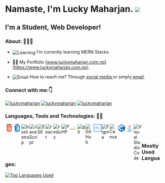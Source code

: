 # Namaste, I'm Lucky Maharjan. <img src="https://media.giphy.com/media/uUlz4hzm20jFUMxnBi/giphy.gif" width="35px">

## I'm a Student, Web Developer!

<h3 align="left">About: 🙋🏻‍♂️</h3>

- <img align="center" alt="Learning" width="26px" src="https://img.icons8.com/cute-clipart/64/000000/learning.png" /> I’m currently learning MERN Stacks. 

- 👨‍💻 My Portfolio [www.luckymaharjan.com.np](https://www.luckymaharjan.com.np).

- <img align="center" alt="Email" width="26px" src="https://img.icons8.com/clouds/100/000000/email.png" /> How to reach me? Through <a href="https://www.facebook.com/lucky.buluce2000">social media </a> or simply<a href="mailto:luckymaharjan5@gmail.com"> email</a>.


<h3 align="left">Connect with me:👇</h3>
<p align="left">
<a href="https://www.facebook.com/lucky.buluce2000/" target="_blank"><img align="center" src="https://raw.githubusercontent.com/rahuldkjain/github-profile-readme-generator/master/src/images/icons/Social/facebook.svg" alt="luckymaharjan" height="20" width="30" /></a>
<a href="https://www.instagram.com/lucky_mhj/" target="_blank"><img align="center" src="https://raw.githubusercontent.com/rahuldkjain/github-profile-readme-generator/master/src/images/icons/Social/instagram.svg" alt="luckymaharjan" height="20" width="30" /></a>
<a href="https://www.linkedin.com/in/lucky-maharjan-6bbaa51ba/" target="_blank"><img align="center" src="https://raw.githubusercontent.com/rahuldkjain/github-profile-readme-generator/master/src/images/icons/Social/linked-in-alt.svg" alt="luckymaharjan" height="20" width="30" /></a>


<br>
<h3 align="left"> Languages, Tools and Technologies: 👨‍💻</h3>
<p align="left">


<img align="left" alt="html" width="26px" src="https://raw.githubusercontent.com/devicons/devicon/master/icons/html5/html5-original-wordmark.svg" title="HTML" />
<img align="left" alt="css" width="26px" src="https://raw.githubusercontent.com/devicons/devicon/master/icons/css3/css3-original-wordmark.svg" title="CSS" />
<img align="left" alt="bootstrap" width="26px" src="https://cdn.worldvectorlogo.com/logos/bootstrap-4.svg" title="Bootstrap" />

<img align="left" alt="JavaScript" width="26px" src="https://cdn.worldvectorlogo.com/logos/logo-javascript.svg" title="JavaScript" />
<img align="left" alt="ES6" width="26px" src="https://cdn.worldvectorlogo.com/logos/es6.svg" title="ES6" />
<img align="left" alt="react" width="26px" src="https://cdn.worldvectorlogo.com/logos/react-2.svg" title="React JS" />
<img align="left" alt="redux" width="26px" src="https://cdn.worldvectorlogo.com/logos/redux.svg" title="Redux" />
<img align="left" alt="PHP" width="26px" src="https://cdn.worldvectorlogo.com/logos/php-1.svg" title="PHP" />
<img align="left" alt="mysql" width="26px" src="https://raw.githubusercontent.com/github/explore/80688e429a7d4ef2fca1e82350fe8e3517d3494d/topics/mysql/mysql.png" title="MySQL" />
<img align="left" alt="git" width="26px" src="https://cdn.worldvectorlogo.com/logos/git-icon.svg" title="GIT" />
<img align="left" alt="GitHub" width="26px" src="https://cdn.worldvectorlogo.com/logos/github-icon-1.svg" title="GitHub" />

<img align="left" alt="Photoshop" width="26px" src="https://raw.githubusercontent.com/devicons/devicon/master/icons/photoshop/photoshop-line.svg" title="Photoshop" />
<img align="left" alt="Figma" width="26px" src="https://www.vectorlogo.zone/logos/figma/figma-icon.svg" title="Figma" />
<img align="left" alt="Canva" width="26px" src="https://www.vectorlogo.zone/logos/canva/canva-icon.svg" title="Canva" />
<img align="left" alt="C" width="26px" src="https://raw.githubusercontent.com/devicons/devicon/master/icons/c/c-original.svg" title="C" />
<img align="left" alt="Java" width="26px" src="https://raw.githubusercontent.com/devicons/devicon/master/icons/java/java-original.svg" title="Java" />



<img align="left" alt="Visual Studio Code" width="26px" src="https://cdn.worldvectorlogo.com/logos/visual-studio-code-1.svg" title="Visual Studio Code" />



<!-- 
<img align="left" alt="TypeScript" width="26px" src="https://cdn.worldvectorlogo.com/logos/typescript.svg" title="TypeScript" /> -->



 ## <br />

<!--
### Github Statistics:

![My Github Stats](https://github-readme-stats.vercel.app/api?username=Lucky-Maharjan&show_icons=true&theme=tokyonight)-->


### Mostly Used Languages:

[![Top Languages Used](https://github-readme-stats.vercel.app/api/top-langs/?username=Lucky-maharjan&layout=compact&theme=tokyonight)](https://github.com/Lucky-Maharjan)












